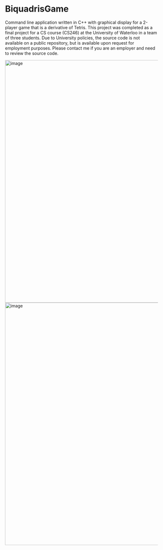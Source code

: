 # BiquadrisGame
Command line application written in C++ with graphical display for a 2-player game that is a derivative of Tetris. This project was completed as a final project for a CS course (CS246) at the University of Waterloo in a team of three students. Due to University policies, the source code is not available on a public repository, but is available upon request for employment purposes. Please contact me if you are an employer and need to review the source code.

<img width="800" alt="image" src="https://user-images.githubusercontent.com/72893559/148709738-6e1d2588-b5fe-4876-a998-f155eba67db3.png">
<img width="800" alt="image" src="https://user-images.githubusercontent.com/72893559/148709871-444b4f87-da45-4b92-a792-0bae52abc8e9.png">
